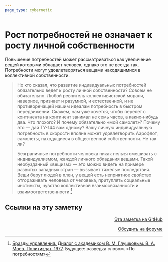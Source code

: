 ```yaml
---
page_type: cybernetic
---
```

# Рост потребностей не означает к росту личной собственности

Повышение потребностей может рассматриваться как увеличение вещей которыми обладает человек, однако это не всегда так. Потребности могут удовлетворяться вещами находящимися в коллективной собственности.

> Но кто сказал, что развитие индивидуальных потребностей обязательно ведет к росту личной собственности? Совсем не обязательно. Любой ревнитель коллективистской морали, наверное, признает и разумной, и естественной, и не противоречащей нашим идеалам потребность в быстром передвижении. Скажем, нам уже хочется, чтобы перелет с континента на континент занимал не семь часов, а каких-нибудь два. Что плохого? И почему обязательно «мой самолет»? Почему это — дай ТУ-144 вам одному? Вашу личную индивидуальную потребность в скорости вполне может удовлетворить Аэрофлот, самолеты, находящиеся в общественной собственности. Не так ли?
>
> Безграничные потребности человека никак нельзя смешивать с индивидуализмом, жаждой личного обладания вещами. Такой необузданный «вещизм» — это можно видеть на примере развитых западных стран — вызывает тяжелые последствия. Вещи берут людей в плен, у вещей есть неприятное свойство отгораживать человека от человека, притуплять социальные инстинкты, чувство коллективной взаимосвязанности и взаимоответственности.[^1]

[^1]:  [Бразды управления. Диалог с академиком В. М. Глушковым. В. А. Моев. Политиздат. 1977](МоевБраздыУправления1977.md). Будущее: разведка словом. «По потребностям»

## Ссылки на эту заметку




<p v-pre style="text-align: right">
  <a href="https://github.com/Kverde/algorithms/blob/main/source/20230206211827.md" target="_blank">
  Эта заметка на GitHub
  </a>
</p>



<p v-pre style="text-align: right">
  <a href="https://discourse.comtext.space/new-topic?title=%D0%A0%D0%BE%D1%81%D1%82%20%D0%BF%D0%BE%D1%82%D1%80%D0%B5%D0%B1%D0%BD%D0%BE%D1%81%D1%82%D0%B5%D0%B9%20%D0%BD%D0%B5%20%D0%BE%D0%B7%D0%BD%D0%B0%D1%87%D0%B0%D0%B5%D1%82%20%D0%BA%20%D1%80%D0%BE%D1%81%D1%82%D1%83%20%D0%BB%D0%B8%D1%87%D0%BD%D0%BE%D0%B9%20%D1%81%D0%BE%D0%B1%D1%81%D1%82%D0%B2%D0%B5%D0%BD%D0%BD%D0%BE%D1%81%D1%82%D0%B8&body=&category=algorithm" target="_blank">
  Обсудить на форуме
  </a>
</p>
